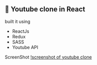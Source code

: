 ## 🔴 Youtube clone in React

built it using
* ReactJs
* Redux
* SASS
* Youtube API

ScreenShot
[!screenshot of youtube clone]("./src/images/screenshot.jpg")